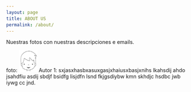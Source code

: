 ```yaml
---
layout: page
title: ABOUT US
permalink: /about/
---
```


Nuestras fotos con nuestras descripciones e emails.

foto: <img src="7983-cara-de-nino.jpg" alt="Autor 1" width="50" height="60"> 
   Autor 1: sxjasxhasbxasuxgasjxhaiusxbasjxnihs lkahsdij ahdo jsahdfiu asdij sbdjf bsidfg lisjdfn lsnd fkjgsdiybw kmn skhdjc hsdbc jwb iywg cc jnd</b>.

